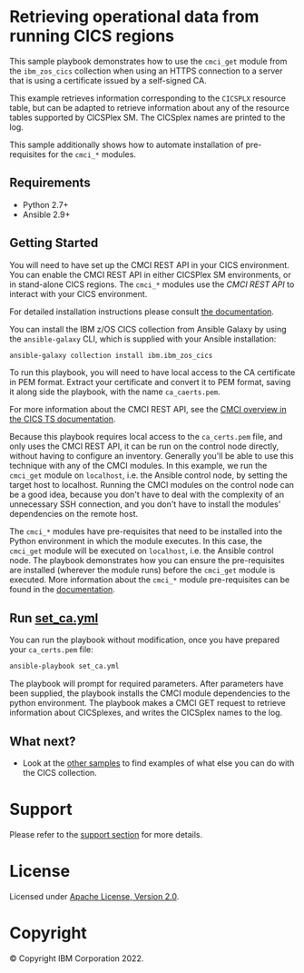 # Retrieving operational data from running CICS regions

This sample playbook demonstrates how to use the `cmci_get` module from the
`ibm_zos_cics` collection when using an HTTPS connection to a server that is
using a certificate issued by a self-signed CA.

This example retrieves information corresponding to the `CICSPLX`
resource table, but can be adapted to retrieve information about any of the
resource tables supported by CICSPlex SM.  The CICSplex names are printed to
the log.

This sample additionally shows how to automate installation of pre-requisites
for the `cmci_*` modules.

## Requirements

- Python 2.7+
- Ansible 2.9+

## Getting Started

You will need to have set up the CMCI REST API in your CICS environment. You
can enable the CMCI REST API in either CICSPlex SM environments, or in
stand-alone CICS regions. The `cmci_*` modules use the *CMCI REST API* to
interact with your CICS environment.

For detailed installation instructions please consult
[the documentation](https://ibm.github.io/z_ansible_collections_doc/installation/installation.html).

You can install the IBM z/OS CICS collection from Ansible Galaxy by using the
`ansible-galaxy` CLI, which is supplied with your Ansible installation:

```bash
ansible-galaxy collection install ibm.ibm_zos_cics
```

To run this playbook, you will need to have local access to the CA certificate in
PEM format.  Extract your certificate and convert it to PEM format, saving it along
side the playbook, with the name `ca_caerts.pem`.

For more information about the CMCI REST API, see the
[CMCI overview in the CICS TS documentation](https://www.ibm.com/docs/en/cics-ts/5.6?topic=environment-cics-management-client-interface-cmci).

Because this playbook requires local access to the `ca_certs.pem` file, and only uses
the CMCI REST API, it can be run on the control node directly, without having to
configure an inventory. Generally you'll be able to use this technique with any of the
CMCI modules. In this example, we run the `cmci_get` module on `localhost`, i.e. the
Ansible control node, by setting the target host to localhost. Running the CMCI modules
on the control node can be a good idea, because you don't have to deal with the complexity
of an unnecessary SSH connection, and you don't have to install the modules' dependencies
on the remote host.

The `cmci_*` modules have pre-requisites that need to be installed into the Python
environment in which the module executes. In this case, the `cmci_get` module will be
executed on `localhost`, i.e. the Ansible control node. The playbook demonstrates how
you can ensure the pre-requisites are installed (wherever the module runs) before
the `cmci_get` module is executed. More information about the `cmci_*` module
pre-requisites can be found in the
[documentation](https://ibm.github.io/z_ansible_collections_doc/ibm_zos_cics/docs/source/requirements_managed.html).

## Run [set_ca.yml](set_ca.yml)

You can run the playbook without modification, once you have prepared your
`ca_certs.pem` file:

```bash
ansible-playbook set_ca.yml
````

The playbook will prompt for required parameters. After parameters have been supplied,
the playbook installs the CMCI module dependencies to the python environment. The
playbook makes a CMCI GET request to retrieve information about CICSplexes, and
writes the CICSplex names to the log.

## What next?

- Look at the [other samples](../..) to find examples of what else you can do with the CICS collection.

# Support

Please refer to the [support section](../../../../README.md/#support) for more details.

# License

Licensed under [Apache License, Version 2.0](https://opensource.org/licenses/Apache-2.0).

# Copyright

© Copyright IBM Corporation 2022.
